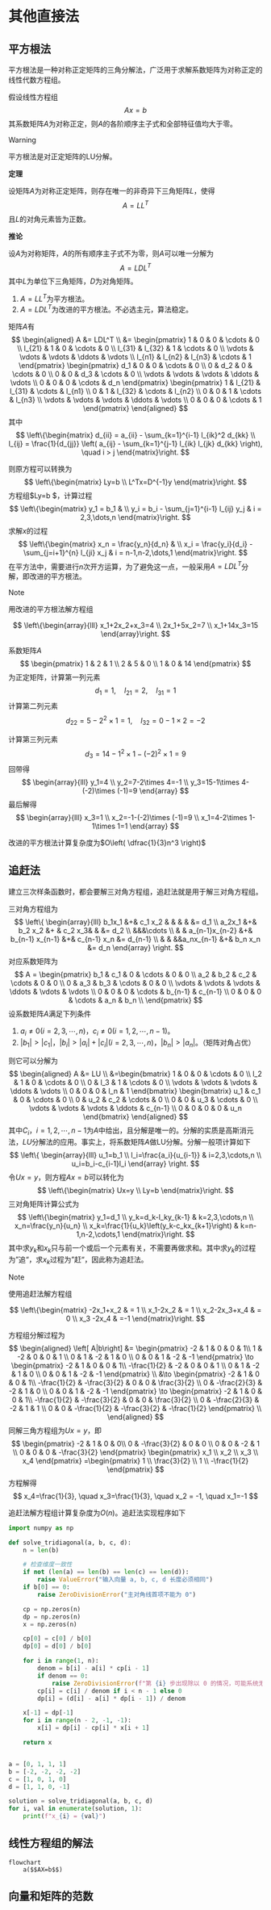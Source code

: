 # 其他直接法

## 平方根法

平方根法是一种对称正定矩阵的三角分解法，广泛用于求解系数矩阵为对称正定的线性代数方程组。

假设线性方程组
$$
Ax=b
$$
其系数矩阵$A$为对称正定，则$A$的各阶顺序主子式和全部特征值均大于零。

> [!warning]
>
> 平方根法是对正定矩阵的LU分解。

**定理**

设矩阵$A$为对称正定矩阵，则存在唯一的非奇异下三角矩阵$L$，使得
$$
A=LL^T
$$
且$L$的对角元素皆为正数。

**推论**

设$A$为对称矩阵，$A$的所有顺序主子式不为零，则$A$可以唯一分解为
$$
A=LDL^T
$$
其中$L$为单位下三角矩阵，$D$为对角矩阵。

1. $A=LL^T$为平方根法。
2. $A=LDL^T$为改进的平方根法。不必选主元，算法稳定。

矩阵$A$有
$$
\begin{aligned} 
A 
&= LDL^T \\
&=
\begin{pmatrix}
1      & 0      & 0      & \cdots & 0 \\
l_{21} & 1      & 0      & \cdots & 0 \\
l_{31} & l_{32} & 1      & \cdots & 0 \\
\vdots & \vdots & \vdots & \ddots & \vdots \\
l_{n1} & l_{n2} & l_{n3} & \cdots & 1
\end{pmatrix}
\begin{pmatrix}
d_1 & 0   & 0   & \cdots & 0 \\
0   & d_2 & 0   & \cdots & 0 \\
0   & 0   & d_3 & \cdots & 0 \\
\vdots & \vdots & \vdots & \ddots & \vdots \\
0   & 0   & 0   & \cdots & d_n
\end{pmatrix}
\begin{pmatrix}
1      & l_{21} & l_{31} & \cdots & l_{n1} \\
0      & 1      & l_{32} & \cdots & l_{n2} \\
0      & 0      & 1      & \cdots & l_{n3} \\
\vdots & \vdots & \vdots & \ddots & \vdots \\
0      & 0      & 0      & \cdots & 1
\end{pmatrix}
\end{aligned}
$$
其中
$$
\left\{\begin{matrix}
d_{ii} = a_{ii} - \sum_{k=1}^{i-1} l_{ik}^2 d_{kk} \\
l_{ij} = \frac{1}{d_{jj}} \left( a_{ij} - \sum_{k=1}^{j-1} l_{ik} l_{jk} d_{kk} \right), \quad i > j
\end{matrix}\right.
$$

则原方程可以转换为
$$
\left\{\begin{matrix}
Ly=b \\
L^Tx=D^{-1}y
\end{matrix}\right.
$$
方程组$Ly=b $，计算过程
$$
\left\{\begin{matrix}
y_1 = b_1 & \\
y_i = b_i - \sum_{j=1}^{i-1} l_{ij} y_j & i = 2,3,\dots,n
\end{matrix}\right.
$$
求解$x$的过程
$$
\left\{\begin{matrix}
x_n = \frac{y_n}{d_n} & \\
x_i = \frac{y_i}{d_i} - \sum_{j=i+1}^{n} l_{ji} x_j & i = n-1,n-2,\dots,1
\end{matrix}\right.
$$
在平方法中，需要进行$n$次开方运算，为了避免这一点，一般采用$A=LDL^T$分解，即改进的平方根法。

> [!note]
>
> 用改进的平方根法解方程组

$$
\left\{\begin{array}{lll} 
x_1+2x_2+x_3=4 \\
2x_1+5x_2=7  \\
x_1+14x_3=15
\end{array}\right.
$$

系数矩阵$A$
$$
\begin{pmatrix}
1 & 2 & 1 \\
2 & 5 & 0 \\
1 & 0 & 14
\end{pmatrix}
$$
为正定矩阵，计算第一列元素
$$
d_1=1,\quad l_{21}=2, \quad l_{31}=1
$$
计算第二列元素
$$
d_{22}=5-2^2\times 1=1, \quad l_{32}=0-1\times 2=-2
$$


计算第三列元素
$$
d_{3}=14-1^2\times 1-(-2)^2\times 1=9
$$
回带得
$$
\begin{array}{lll} 
y_1=4 \\
y_2=7-2\times 4=-1 \\
y_3=15-1\times 4-(-2)\times (-1)=9  
\end{array}
$$
最后解得
$$
\begin{array}{lll} 
x_3=1 \\
x_2=-1-(-2)\times (-1)=9 \\
x_1=4-2\times 1-1\times 1=1 
\end{array}
$$

改进的平方根法计算复杂度为$O\left( \dfrac{1}{3}n^3 \right)$

## 追赶法

建立三次样条函数时，都会要解三对角方程组，追赶法就是用于解三对角方程组。

三对角方程组为
$$
\left\{
\begin{array}{lll}
b_1x_1 &+& c_1 x_2 & & & & &= d_1 \\
a_2x_1 &+&  b_2 x_2 &+ & c_2 x_3& & &= d_2 \\
&&&\cdots \\
& & a_{n-1}x_{n-2} &+& b_{n-1} x_{n-1} &+& c_{n-1} x_n &= d_{n-1} \\
& & &&a_nx_{n-1} &+& b_n x_n &= d_n
\end{array}
\right.
$$
对应系数矩阵为
$$
A =
\begin{pmatrix}
b_1 & c_1 & 0   & \cdots & 0      & 0 \\
a_2 & b_2 & c_2 & \cdots & 0      & 0 \\
0   & a_3 & b_3 & \cdots & 0      & 0 \\
\vdots & \vdots & \vdots & \ddots & \vdots & \vdots \\
0 & 0 & 0 & \cdots & b_{n-1} & c_{n-1} \\
0 & 0 & 0 & \cdots & a_n     & b_n \\
\end{pmatrix}
$$
设系数矩阵$A$满足下列条件

1. $a_i\ne0(i=2,3,\cdots,n)$，$c_i\ne0(i=1,2,\cdots,n-1)$。
2. $\left|b_1\right|>\left|c_1\right|$，$\left|b_i\right|>\left|a_i\right|+\left|c_i\right|(i=2,3,\cdots,n)$，$\left|b_n\right|>\left|a_n\right|$。（矩阵对角占优）

则它可以分解为
$$
\begin{aligned} 
 A &= LU \\ 
&=\begin{bmatrix}
1      & 0      & 0      & \cdots & 0 \\
l_2 & 1      & 0      & \cdots & 0 \\
0      & l_3 & 1      & \cdots & 0 \\
\vdots & \vdots & \vdots & \ddots & \vdots \\
0      & 0      & 0      & l_n & 1
\end{bmatrix}
\begin{bmatrix}
u_1    & c_1    & 0      & \cdots & 0 \\
0      & u_2    & c_2    & \cdots & 0 \\
0      & 0      & u_3    & \cdots & 0 \\
\vdots & \vdots & \vdots & \ddots & c_{n-1} \\
0      & 0      & 0      & 0      & u_n
\end{bmatrix}
\end{aligned}
$$
其中$C_i$，$i=1,2,\cdots,n-1$为$A$中给出，且分解是唯一的。分解的实质是高斯消元法，$LU$分解法的应用。事实上，将系数矩阵$A$做LU分解。分解一般项计算如下
$$
\left\{
\begin{array}{lll} 
u_1=b_1 \\
l_i=\frac{a_i}{u_{i-1}} & i=2,3,\cdots,n \\
u_i=b_i-c_{i-1}l_i 
\end{array}
\right.
$$
令$Ux=y$，则方程$Ax=b$可以转化为
$$
\left\{\begin{matrix}
Ux=y \\
Ly=b
\end{matrix}\right.
$$
三对角矩阵计算公式为
$$
\left\{\begin{matrix}
y_1=d_1 \\
y_k=d_k-l_ky_{k-1} & k=2,3,\cdots,n \\
x_n=\frac{y_n}{u_n}  \\
x_k=\frac{1}{u_k}\left(y_k-c_kx_{k+1}\right)  & k=n-1,n-2,\cdots,1
\end{matrix}\right.
$$
其中求$y_k$和$x_k$只与前一个或后一个元素有关，不需要再做求和。其中求$y_k$的过程为”追“，求$x_k$过程为”赶“，因此称为追赶法。

> [!note]
>
> 使用追赶法解方程组

$$
\left\{\begin{matrix}
-2x_1+x_2 & = 1 \\
x_1-2x_2  & = 1 \\
x_2-2x_3+x_4 & = 0 \\
 x_3 -2x_4 & =-1
\end{matrix}\right.
$$

方程组分解过程为
$$
\begin{aligned} 
\left[ A|b\right] &=
\begin{pmatrix}
-2 & 1 & 0 & 0 & 1\\
 1 & -2 & 0 & 0 & 1 \\
 0 & 1 & -2 & 1 & 0 \\
 0 & 0 & 1 & -2 & -1
\end{pmatrix}
\to 
\begin{pmatrix}
-2 & 1 & 0 & 0 & 1\\
-\frac{1}{2} & -2 & 0 & 0 & 1 \\
 0 & 1 & -2 & 1 & 0 \\
 0 & 0 & 1 & -2 & -1
\end{pmatrix} \\
&\to 
\begin{pmatrix}
-2 & 1 & 0 & 0 & 1\\
-\frac{1}{2} & -\frac{3}{2} & 0 & 0 & \frac{3}{2}  \\
 0 & -\frac{2}{3} & -2 & 1 & 0 \\
 0 & 0 & 1 & -2 & -1
\end{pmatrix} \to
\begin{pmatrix}
-2 & 1 & 0 & 0 & 1\\
-\frac{1}{2} & -\frac{3}{2} & 0 & 0 & \frac{3}{2}  \\
 0 & -\frac{2}{3} & -2 & 1 & 1 \\
 0 & 0 & -\frac{1}{2} & -\frac{3}{2} & -\frac{1}{2}
\end{pmatrix}
 \\
\end{aligned}
$$
同解三角方程组为$Ux=y$，即
$$
\begin{pmatrix}
-2 & 1 & 0 & 0\\
0 & -\frac{3}{2} & 0 & 0 \\
0 & 0 & -2 & 1 \\
0 & 0 & 0 & -\frac{3}{2} 
\end{pmatrix}
\begin{pmatrix}
x_1 \\
x_2 \\
x_3 \\
x_4
\end{pmatrix}
=\begin{pmatrix}
1 \\
\frac{3}{2} \\
1 \\
-\frac{1}{2}
\end{pmatrix}
$$
方程解得
$$
x_4=\frac{1}{3}, \quad x_3=\frac{1}{3}, \quad x_2 = -1, \quad x_1=-1
$$


追赶法解方程组计算复杂度为$O(n)$。追赶法实现程序如下

```python
import numpy as np

def solve_tridiagonal(a, b, c, d):
    n = len(b)

    # 检查维度一致性
    if not (len(a) == len(b) == len(c) == len(d)):
        raise ValueError("输入向量 a, b, c, d 长度必须相同")
    if b[0] == 0:
        raise ZeroDivisionError("主对角线首项不能为 0")

    cp = np.zeros(n)
    dp = np.zeros(n)
    x = np.zeros(n)

    cp[0] = c[0] / b[0]
    dp[0] = d[0] / b[0]

    for i in range(1, n):
        denom = b[i] - a[i] * cp[i - 1]
        if denom == 0:
            raise ZeroDivisionError(f"第 {i} 步出现除以 0 的情况，可能系统无解或矩阵奇异")
        cp[i] = c[i] / denom if i < n - 1 else 0
        dp[i] = (d[i] - a[i] * dp[i - 1]) / denom

    x[-1] = dp[-1]
    for i in range(n - 2, -1, -1):
        x[i] = dp[i] - cp[i] * x[i + 1]

    return x


a = [0, 1, 1, 1]
b = [-2, -2, -2, -2]
c = [1, 0, 1, 0]
d = [1, 1, 0, -1]

solution = solve_tridiagonal(a, b, c, d)
for i, val in enumerate(solution, 1):
    print(f"x_{i} = {val}")
```

## 线性方程组的解法


```mermaid
flowchart
	a($$AX=b$$)
```


## 向量和矩阵的范数



